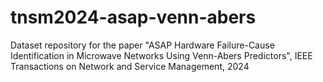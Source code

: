# tnsm2024-asap-venn-abers
Dataset repository for the paper "ASAP Hardware Failure-Cause Identification in Microwave Networks Using Venn-Abers Predictors", IEEE Transactions on Network and Service Management, 2024
